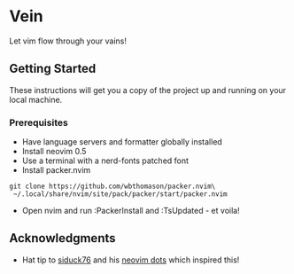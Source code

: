 # Vein

Let vim flow through your vains!

## Getting Started

These instructions will get you a copy of the project up and running on your local machine.

### Prerequisites

- Have language servers and formatter globally installed
- Install neovim 0.5
- Use a terminal with a nerd-fonts patched font
- Install packer.nvim

```shell
git clone https://github.com/wbthomason/packer.nvim\
 ~/.local/share/nvim/site/pack/packer/start/packer.nvim
```

- Open nvim and run :PackerInstall and :TsUpdated - et voila!

## Acknowledgments

- Hat tip to [siduck76](https://github.com/siduck76) and his [neovim dots](https://github.com/siduck76/neovim-dots) which inspired this!
